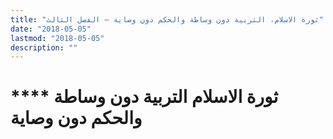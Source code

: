 ```yaml
---
title: "ثورة الاسلام، التربية دون وساطة والحكم دون وصاية – الفصل الثالث"
date: "2018-05-05"
lastmod: "2018-05-05"
description: ""
---
```

# **** **ثورة الاسلام** التربية دون وساطة والحكم دون وصاية

###